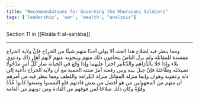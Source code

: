 ```yaml
---
title: "Recommendations for Governing the Khurasani Soldiers"
tags: ['leadership', 'war', 'wealth', "analysis"]
---
```


 Section 11 in [[Risāla fī al-ṣaḥāba]]

---
ومما ينظر فيه لِصَلاح هذا الجند ألا يولي أحدًا منهم شيئًا من الخراج فإنَّ ولاية الخراج مفسدة للمقاتلة ولم يزل الناسُ يتحامون ذلك منهم وينحونه عنهم لأنهم أهل ذاك ودعوى بلاء وإذا خَلَا بالدَّرَاهم والدَّنَانير اجترأ عليهما وإذا وَقَعَ في الخيانة صار كُلُّ أمرٍ مَدْخُولًا نصيحَتَه وطَاعَتَهُ فإنْ حِيلَ بينه وبين رفعته أمرٌ ضنته الحمية مع أن ولاية الخراج داعية إلى ذلة وعقوبة وهوان وإنما منزلة المقاتل منزلة الكرامة واللطف ومما ينظر فيه من أمرهم أن منهم من المجهولين من هو أفضل من بعض قادتهم فلو التمسوا وصنعوا كانوا عُدَّةً وقُوَّةً وكان ذلك صلاحًا لمن فوقهم من القادة ومن دونهم من العامة
